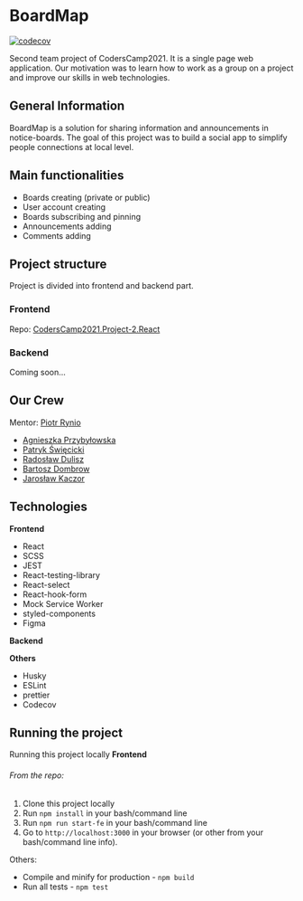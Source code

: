 # BoardMap 
[![codecov](https://codecov.io/gh/PiotrRynio/CodersCamp2021.Project-1.JavaScript/branch/main/graph/badge.svg?token=UF79DJ2XLN)](https://codecov.io/gh/PiotrRynio/CodersCamp2021.Project-1.JavaScript)

Second team project of CodersCamp2021. It is a single page web application. Our motivation was to learn how to work as a group on a project and improve our skills in web technologies. 

## General Information
BoardMap is a solution for sharing information and announcements in notice-boards. The goal of this project was to build a social app to simplify people connections at local level.

## Main functionalities
- Boards creating (private or public)
- User account creating
- Boards subscribing and pinning
- Announcements adding
- Comments adding

## Project structure 
Project is divided into frontend and backend part.

### Frontend
Repo: [CodersCamp2021.Project-2.React](https://github.com/PiotrRynio/CodersCamp2021.Project-2.React)

### Backend
Coming soon...
## Our Crew
Mentor: [Piotr Rynio](https://github.com/PiotrRynio)

- [Agnieszka Przybyłowska](https://github.com/APrzybylowska)
- [Patryk Święcicki](https://github.com/PSwiecicki)
- [Radosław Dulisz](https://github.com/RadekDulisz)
- [Bartosz Dombrow](https://github.com/BartoszDombrow)
- [Jarosław Kaczor](https://github.com/jaroslawkaczor)

## Technologies
**Frontend**
- React
- SCSS
- JEST
- React-testing-library
- React-select
- React-hook-form
- Mock Service Worker
- styled-components
- Figma


**Backend**

**Others**
- Husky
- ESLint
- prettier
- Codecov


## Running the project

Running this project locally
**Frontend**
###### From the repo:

1. Clone this project locally
2. Run `npm install` in your bash/command line
3. Run `npm run start-fe` in your bash/command line
4. Go to `http://localhost:3000` in your browser (or other from your bash/command line info).

Others:
- Compile and minify for production - `npm build`
- Run all tests - `npm test`
